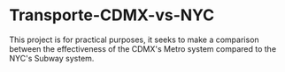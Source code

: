 # Transporte-CDMX-vs-NYC
This project is for practical purposes, it seeks to make a comparison between the effectiveness of the CDMX's Metro system compared to the NYC's Subway system.
